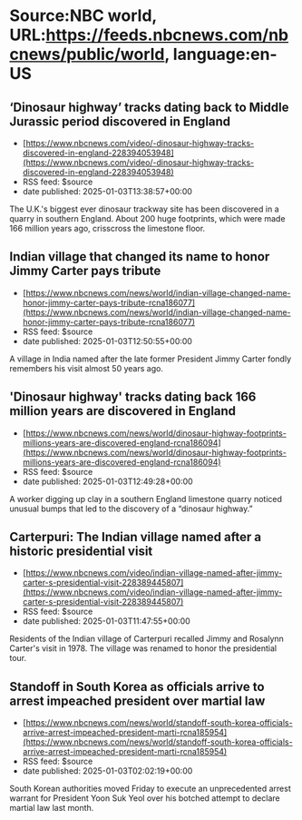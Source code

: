 # Source:NBC world, URL:https://feeds.nbcnews.com/nbcnews/public/world, language:en-US

## ‘Dinosaur highway’ tracks dating back to Middle Jurassic period discovered in England
 - [https://www.nbcnews.com/video/-dinosaur-highway-tracks-discovered-in-england-228394053948](https://www.nbcnews.com/video/-dinosaur-highway-tracks-discovered-in-england-228394053948)
 - RSS feed: $source
 - date published: 2025-01-03T13:38:57+00:00

The U.K.'s biggest ever dinosaur trackway site has been discovered in a quarry in southern England. About 200 huge footprints, which were made 166 million years ago, crisscross the limestone floor.

## Indian village that changed its name to honor Jimmy Carter pays tribute
 - [https://www.nbcnews.com/news/world/indian-village-changed-name-honor-jimmy-carter-pays-tribute-rcna186077](https://www.nbcnews.com/news/world/indian-village-changed-name-honor-jimmy-carter-pays-tribute-rcna186077)
 - RSS feed: $source
 - date published: 2025-01-03T12:50:55+00:00

A village in India named after the late former President Jimmy Carter fondly remembers his visit almost 50 years ago.

## 'Dinosaur highway' tracks dating back 166 million years are discovered in England
 - [https://www.nbcnews.com/news/world/dinosaur-highway-footprints-millions-years-are-discovered-england-rcna186094](https://www.nbcnews.com/news/world/dinosaur-highway-footprints-millions-years-are-discovered-england-rcna186094)
 - RSS feed: $source
 - date published: 2025-01-03T12:49:28+00:00

A worker digging up clay in a southern England limestone quarry noticed unusual bumps that led to the discovery of a “dinosaur highway.”

## Carterpuri: The Indian village named after a historic presidential visit
 - [https://www.nbcnews.com/video/indian-village-named-after-jimmy-carter-s-presidential-visit-228389445807](https://www.nbcnews.com/video/indian-village-named-after-jimmy-carter-s-presidential-visit-228389445807)
 - RSS feed: $source
 - date published: 2025-01-03T11:47:55+00:00

Residents of the Indian village of Carterpuri recalled Jimmy and Rosalynn Carter's visit in 1978. The village was renamed to honor the presidential tour.

## Standoff in South Korea as officials arrive to arrest impeached president over martial law
 - [https://www.nbcnews.com/news/world/standoff-south-korea-officials-arrive-arrest-impeached-president-marti-rcna185954](https://www.nbcnews.com/news/world/standoff-south-korea-officials-arrive-arrest-impeached-president-marti-rcna185954)
 - RSS feed: $source
 - date published: 2025-01-03T02:02:19+00:00

South Korean authorities moved Friday to execute an unprecedented arrest warrant for President Yoon Suk Yeol over his botched attempt to declare martial law last month.

